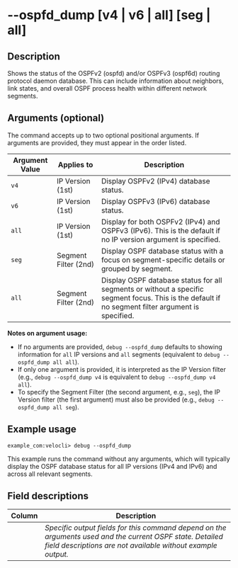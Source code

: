 #	--ospfd_dump [v4 | v6 | all] [seg | all]

##	Description
Shows the status of the OSPFv2 (ospfd) and/or OSPFv3 (ospf6d) routing protocol daemon database. This can include information about neighbors, link states, and overall OSPF process health within different network segments.

##  Arguments (optional)
The command accepts up to two optional positional arguments. If arguments are provided, they must appear in the order listed.

| Argument Value    | Applies to        | Description                                                                                                |
|-------------------|-------------------|------------------------------------------------------------------------------------------------------------|
| `v4`              | IP Version (1st)  | Display OSPFv2 (IPv4) database status.                                                                     |
| `v6`              | IP Version (1st)  | Display OSPFv3 (IPv6) database status.                                                                     |
| `all`             | IP Version (1st)  | Display for both OSPFv2 (IPv4) and OSPFv3 (IPv6). This is the default if no IP version argument is specified.                  |
| `seg`             | Segment Filter (2nd)| Display OSPF database status with a focus on segment-specific details or grouped by segment.               |
| `all`             | Segment Filter (2nd)| Display OSPF database status for all segments or without a specific segment focus. This is the default if no segment filter argument is specified. |

**Notes on argument usage:**
*   If no arguments are provided, `debug --ospfd_dump` defaults to showing information for `all` IP versions and `all` segments (equivalent to `debug --ospfd_dump all all`).
*   If only one argument is provided, it is interpreted as the IP Version filter (e.g., `debug --ospfd_dump v4` is equivalent to `debug --ospfd_dump v4 all`).
*   To specify the Segment Filter (the second argument, e.g., `seg`), the IP Version filter (the first argument) must also be provided (e.g., `debug --ospfd_dump all seg`).

##  Example usage
```
example_com:velocli> debug --ospfd_dump
```
This example runs the command without any arguments, which will typically display the OSPF database status for all IP versions (IPv4 and IPv6) and across all relevant segments.

##  Field descriptions
| Column | Description |
|---|---|
|   |  *Specific output fields for this command depend on the arguments used and the current OSPF state. Detailed field descriptions are not available without example output.* |